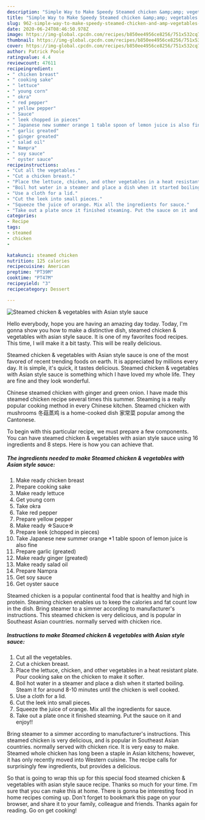 ```yaml
---
description: "Simple Way to Make Speedy Steamed chicken &amp;amp; vegetables with Asian style sauce"
title: "Simple Way to Make Speedy Steamed chicken &amp;amp; vegetables with Asian style sauce"
slug: 962-simple-way-to-make-speedy-steamed-chicken-and-amp-vegetables-with-asian-style-sauce
date: 2020-06-24T08:46:50.978Z
image: https://img-global.cpcdn.com/recipes/b850ee4956ce8256/751x532cq70/steamed-chicken-vegetables-with-asian-style-sauce-recipe-main-photo.jpg
thumbnail: https://img-global.cpcdn.com/recipes/b850ee4956ce8256/751x532cq70/steamed-chicken-vegetables-with-asian-style-sauce-recipe-main-photo.jpg
cover: https://img-global.cpcdn.com/recipes/b850ee4956ce8256/751x532cq70/steamed-chicken-vegetables-with-asian-style-sauce-recipe-main-photo.jpg
author: Patrick Poole
ratingvalue: 4.4
reviewcount: 47611
recipeingredient:
- " chicken breast"
- " cooking sake"
- " lettuce"
- " young corn"
- " okra"
- " red pepper"
- " yellow pepper"
- " Sauce"
- " leek chopped in pieces"
- " Japanese new summer orange 1 table spoon of lemon juice is also fine"
- " garlic greated"
- " ginger greated"
- " salad oil"
- " Nampra"
- " soy sauce"
- " oyster sauce"
recipeinstructions:
- "Cut all the vegetables."
- "Cut a chicken breast."
- "Place the lettuce, chicken, and other vegetables in a heat resistant plate. Pour cooking sake on the chicken to make it softer."
- "Boil hot water in a steamer and place a dish when it started boiling. Steam it for around 8-10 minutes until the chicken is well cooked."
- "Use a cloth for a lid."
- "Cut the leek into small pieces."
- "Squeeze the juice of orange. Mix all the ingredients for sauce."
- "Take out a plate once it finished steaming. Put the sauce on it and enjoy!!"
categories:
- Recipe
tags:
- steamed
- chicken
- 

katakunci: steamed chicken  
nutrition: 125 calories
recipecuisine: American
preptime: "PT39M"
cooktime: "PT47M"
recipeyield: "3"
recipecategory: Dessert

---
```



![Steamed chicken &amp; vegetables with Asian style sauce](https://img-global.cpcdn.com/recipes/b850ee4956ce8256/751x532cq70/steamed-chicken-vegetables-with-asian-style-sauce-recipe-main-photo.jpg)

Hello everybody, hope you are having an amazing day today. Today, I'm gonna show you how to make a distinctive dish, steamed chicken &amp; vegetables with asian style sauce. It is one of my favorites food recipes. This time, I will make it a bit tasty. This will be really delicious.

Steamed chicken &amp; vegetables with Asian style sauce is one of the most favored of recent trending foods on earth. It is appreciated by millions every day. It is simple, it's quick, it tastes delicious. Steamed chicken &amp; vegetables with Asian style sauce is something which I have loved my whole life. They are fine and they look wonderful.

Chinese steamed chicken with ginger and green onion. I have made this steamed chicken recipe several times this summer. Steaming is a really popular cooking method in every Chinese kitchen. Steamed chicken with mushrooms 冬菇蒸鸡 is a home-cooked dish 家常菜 popular among the Cantonese.


To begin with this particular recipe, we must prepare a few components. You can have steamed chicken &amp; vegetables with asian style sauce using 16 ingredients and 8 steps. Here is how you can achieve that.

<!--inarticleads1-->

##### The ingredients needed to make Steamed chicken &amp; vegetables with Asian style sauce:

1. Make ready  chicken breast
1. Prepare  cooking sake
1. Make ready  lettuce
1. Get  young corn
1. Take  okra
1. Take  red pepper
1. Prepare  yellow pepper
1. Make ready  ☆Sauce☆
1. Prepare  leek (chopped in pieces)
1. Take  Japanese new summer orange *1 table spoon of lemon juice is also fine
1. Prepare  garlic (greated)
1. Make ready  ginger (greated)
1. Make ready  salad oil
1. Prepare  Nampra
1. Get  soy sauce
1. Get  oyster sauce


Steamed chicken is a popular continental food that is healthy and high in protein. Steaming chicken enables us to keep the calories and fat count low in the dish. Bring steamer to a simmer according to manufacturer&#39;s instructions. This steamed chicken is very delicious, and is popular in Southeast Asian countries. normally served with chicken rice. 

<!--inarticleads2-->

##### Instructions to make Steamed chicken &amp; vegetables with Asian style sauce:

1. Cut all the vegetables.
1. Cut a chicken breast.
1. Place the lettuce, chicken, and other vegetables in a heat resistant plate. Pour cooking sake on the chicken to make it softer.
1. Boil hot water in a steamer and place a dish when it started boiling. Steam it for around 8-10 minutes until the chicken is well cooked.
1. Use a cloth for a lid.
1. Cut the leek into small pieces.
1. Squeeze the juice of orange. Mix all the ingredients for sauce.
1. Take out a plate once it finished steaming. Put the sauce on it and enjoy!!


Bring steamer to a simmer according to manufacturer&#39;s instructions. This steamed chicken is very delicious, and is popular in Southeast Asian countries. normally served with chicken rice. It is very easy to make. Steamed whole chicken has long been a staple in Asian kitchens; however, it has only recently moved into Western cuisine. The recipe calls for surprisingly few ingredients, but provides a delicious. 

So that is going to wrap this up for this special food steamed chicken &amp; vegetables with asian style sauce recipe. Thanks so much for your time. I'm sure that you can make this at home. There is gonna be interesting food in home recipes coming up. Don't forget to bookmark this page on your browser, and share it to your family, colleague and friends. Thanks again for reading. Go on get cooking!
